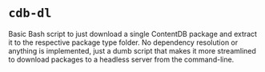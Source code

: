 # `cdb-dl`
Basic Bash script to just download a single ContentDB package and extract it to the respective package type folder. No dependency resolution or anything is implemented, just a dumb script that makes it more streamlined to download packages to a headless server from the command-line.
